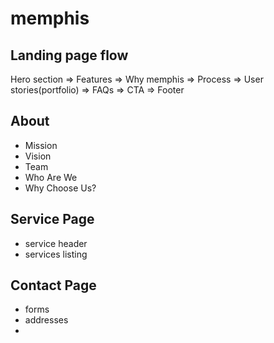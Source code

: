 # memphis

## Landing page flow
Hero section => Features => Why memphis => Process => User stories(portfolio) => FAQs => CTA => Footer


## About 
- Mission
- Vision
- Team
- Who Are We
- Why Choose Us?


## Service Page
- service header
- services listing

## Contact Page
- forms
- addresses
-

